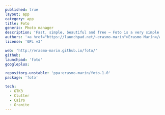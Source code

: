 ```yaml
---
published: true
layout: app
category: app
title: Foto
generic: Photo manager
description: 'Fast, simple, beautiful and free – Foto is a very simple image viewer and album manager written in Vala using Gtk3, Clutter, Cairo and Granite. The goal is to offer an excellent UX and usability.'
authors: '<a href="https://launchpad.net/~erasmo-marin">Erasmo Marín</a>, <a href="https://launchpad.net/~ffabio-96-x">Fabio Zaramella</a>'
license: 'GPL v3'

web: 'http://erasmo-marin.github.io/foto/'
github:
launchpad: 'foto'
googleplus:

repository-unstable: 'ppa:erasmo-marin/foto-1.0'
package: 'foto'

tech:
  - GTK3
  - Clutter
  - Cairo
  - Granite
---
```

